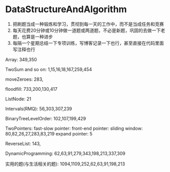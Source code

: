 # DataStructureAndAlgorithm

1. 把刷题当成一种锻炼和学习，贯彻到每一天的工作中，而不是当成任务和竞赛
2. 每天花费20分钟或10分钟做一道题或两道题，不必是新题，巩固的去做一下老题，也算是一种进步 
3. 每隔一个星期总结一下专项训练，写博客记录一下也行，甚至直接在代码里面写注释也行

Array:
  349,350

TwoSum and so on:
  1,15,16,18,167,259,454

moveZeroes:
  283,

floodfill: 
  733,200,130,417

ListNode:
  21

Intervals(RMQ):
  56,303,307,239

BinaryTreeLevelOrder:
  102,107,199,429

TwoPointers:
  fast-slow pointer:
  front-end pointer:
  sliding window: 80,82,26,27,283,83,219
  expand pointer: 5

ReverseList:
   143,

DynamicProgramming:
   62,63,91,279,343,198,213,337,309

实用的题(与生活相关的题):
   1094,1109,252,62,63,91,198,213
